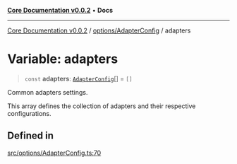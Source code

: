 [**Core Documentation v0.0.2**](../../../README.md) • **Docs**

***

[Core Documentation v0.0.2](../../../modules.md) / [options/AdapterConfig](../README.md) / adapters

# Variable: adapters

> `const` **adapters**: [`AdapterConfig`](../interfaces/AdapterConfig.md)[] = `[]`

Common adapters settings.

This array defines the collection of adapters and their respective configurations.

## Defined in

[src/options/AdapterConfig.ts:70](https://github.com/stonemjs/core/blob/dd7eaec566465ef84c36b87b824f8ea9ab76e8fa/src/options/AdapterConfig.ts#L70)
